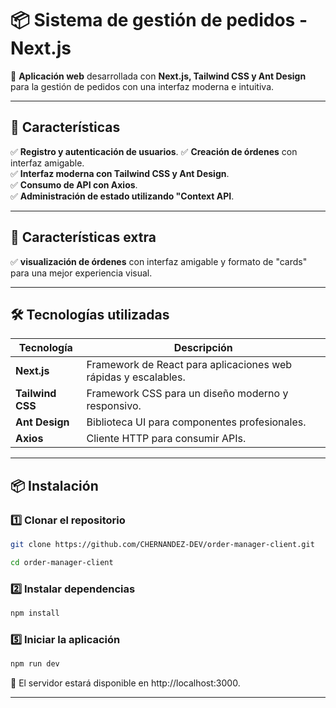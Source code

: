 # 📦 Sistema de gestión de pedidos - Next.js

🚀 **Aplicación web** desarrollada con **Next.js, Tailwind CSS y Ant Design** para la gestión de pedidos con una interfaz moderna e intuitiva.

---

## 📌 **Características**
✅ **Registro y autenticación de usuarios**.
✅ **Creación de órdenes** con interfaz amigable.  
✅ **Interfaz moderna con Tailwind CSS y Ant Design**.  
✅ **Consumo de API con Axios**.  
✅ **Administración de estado utilizando "Context API**.  

---

## 📌 **Características extra**
✅ **visualización de órdenes** con interfaz amigable y formato de "cards" para una mejor experiencia visual.  

---

## 🛠 **Tecnologías utilizadas**

| Tecnología | Descripción |
|------------|------------|
| **Next.js** | Framework de React para aplicaciones web rápidas y escalables. |
| **Tailwind CSS** | Framework CSS para un diseño moderno y responsivo. |
| **Ant Design** | Biblioteca UI para componentes profesionales. |
| **Axios** | Cliente HTTP para consumir APIs. |
---

## 📦 **Instalación**

### **1️⃣ Clonar el repositorio**
```sh
git clone https://github.com/CHERNANDEZ-DEV/order-manager-client.git

cd order-manager-client
```

### **2️⃣ Instalar dependencias**
```sh
npm install
```
### **5️⃣ Iniciar la aplicación**

```sh
npm run dev
```
🔹 El servidor estará disponible en http://localhost:3000.

---

